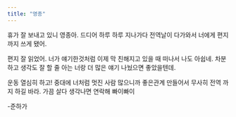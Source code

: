 ```yaml
---
title: "영종"
---
```


휴가 잘 보내고 있니 영종아. 드디어 하루 하루 지나가다 전역날이 다가와서 너에게 편지까지 쓰게 됐어.

편지 잘 읽었어. 너가 얘기한것처럼 이제 막 친해지고 있을 때 떠나서 나도 아쉽네. 차분하고 생각도 잘 할 줄 아는 너랑 더 많은 얘기 나눴으면 좋았을텐데.

운동 열심히 하고! 중대에 너처럼 멋진 사람 많으니까  좋은관계 만들어서 무사히 전역 까지 하길 바라. 
가끔 살다 생각나면 연락해
빠이빠이

-준하가
